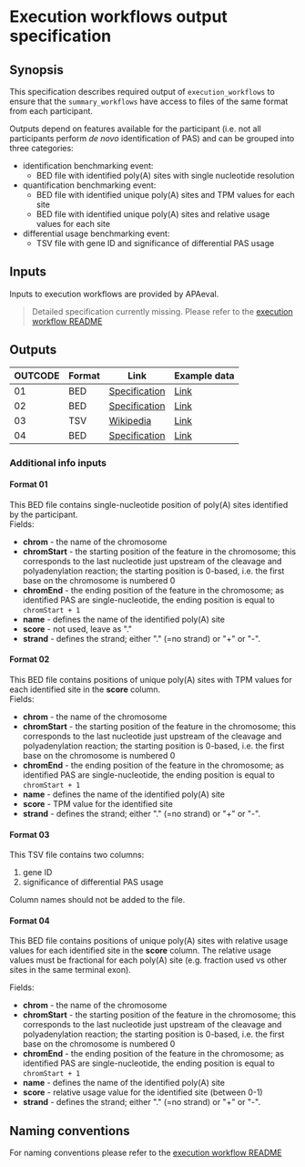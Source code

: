 # Execution workflows output specification

## Synopsis

This specification describes required output of `execution_workflows` to ensure that the `summary_workflows` have access to files of the same format from each participant.

Outputs depend on features available for the participant (i.e. not all participants perform *de novo* identification of PAS) and can be grouped into three categories:

- identification benchmarking event:
  - BED file with identified poly(A) sites with single nucleotide resolution
- quantification benchmarking event:
  - BED file with identified unique poly(A) sites and TPM values for each site
  - BED file with identified unique poly(A) sites and relative usage values for each site
- differential usage benchmarking event:
  - TSV file with gene ID and significance of differential PAS usage

## Inputs

Inputs to execution workflows are provided by APAeval.
>Detailed specification currently missing. Please refer to the [execution workflow README][ex-readme-in]
## Outputs


| OUTCODE | Format | Link | Example data |
  | --- | --- | --- | --- |
  | 01 | BED | [Specification][spec-bed] | [Link][out1] |
  | 02 | BED | [Specification][spec-bed] | [Link][out2] |
  | 03 | TSV | [Wikipedia][wiki-tsv] | [Link][out3] |
  | 04 | BED | [Specification][spec-bed] | [Link][out4] |

### Additional info inputs

#### Format 01

This BED file contains single-nucleotide position of poly(A) sites identified by the participant.  
Fields:

- **chrom** - the name of the chromosome
- **chromStart** - the starting position of the feature in the chromosome; this corresponds to the last nucleotide just upstream of the cleavage and polyadenylation reaction; the starting position is 0-based, i.e. the first base on the chromosome is numbered 0
- **chromEnd** - the ending position of the feature in the chromosome; as identified PAS are single-nucleotide, the ending position is equal to `chromStart + 1`
- **name** - defines the name of the identified poly(A) site
- **score** - not used, leave as "."
- **strand** - defines the strand; either "." (=no strand) or "+" or "-".

#### Format 02

This BED file contains positions of unique poly(A) sites with TPM values for each identified site in the **score** column.  
Fields:

- **chrom** - the name of the chromosome
- **chromStart** - the starting position of the feature in the chromosome; this corresponds to the last nucleotide just upstream of the cleavage and polyadenylation reaction; the starting position is 0-based, i.e. the first base on the chromosome is numbered 0
- **chromEnd** - the ending position of the feature in the chromosome; as identified PAS are single-nucleotide, the ending position is equal to `chromStart + 1`
- **name** - defines the name of the identified poly(A) site
- **score** - TPM value for the identified site
- **strand** - defines the strand; either "." (=no strand) or "+" or "-".

#### Format 03

This TSV file contains two columns:

1. gene ID
2. significance of differential PAS usage

Column names should not be added to the file.

#### Format 04

This BED file contains positions of unique poly(A) sites with relative usage values for each identified site in the **score** column. The relative usage values must be fractional for each poly(A) site (e.g. fraction used vs other sites in the same terminal exon).

Fields:

- **chrom** - the name of the chromosome
- **chromStart** - the starting position of the feature in the chromosome; this corresponds to the last nucleotide just upstream of the cleavage and polyadenylation reaction; the starting position is 0-based, i.e. the first base on the chromosome is numbered 0
- **chromEnd** - the ending position of the feature in the chromosome; as identified PAS are single-nucleotide, the ending position is equal to `chromStart + 1`
- **name** - defines the name of the identified poly(A) site
- **score** - relative usage value for the identified site (between 0-1)
- **strand** - defines the strand; either "." (=no strand) or "+" or "-".


## Naming conventions
For naming conventions please refer to the [execution workflow README][ex-readme]

[//]: # (References)

[out1]: ./example_output_files/output1.bed
[out2]: ./example_output_files/output2.bed
[out3]: ./example_output_files/output3.tsv
[out4]: ./example_output_files/output4.bed
[spec-bed]: <https://genome.ucsc.edu/FAQ/FAQformat.html#format1>
[wiki-tsv]: <https://en.wikipedia.org/wiki/Tab-separated_values>
[ex-readme]: ./README.md
[ex-readme-in]: ./README.md#more-details

